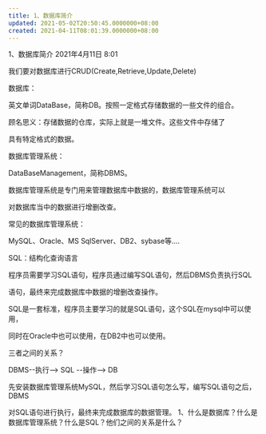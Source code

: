```yaml
---
title: 1、数据库简介
updated: 2021-05-02T20:50:45.0000000+08:00
created: 2021-04-11T08:01:39.0000000+08:00
---
```


1、数据库简介
2021年4月11日
8:01

我们要对数据库进行CRUD(Create,Retrieve,Update,Delete)

数据库：

英文单词DataBase，简称DB。按照一定格式存储数据的一些文件的组合。

顾名思义：存储数据的仓库，实际上就是一堆文件。这些文件中存储了

具有特定格式的数据。

数据库管理系统：

DataBaseManagement，简称DBMS。

数据库管理系统是专门用来管理数据库中数据的，数据库管理系统可以

对数据库当中的数据进行增删改查。

常见的数据库管理系统：

MySQL、Oracle、MS SqlServer、DB2、sybase等....

SQL：结构化查询语言

程序员需要学习SQL语句，程序员通过编写SQL语句，然后DBMS负责执行SQL

语句，最终来完成数据库中数据的增删改查操作。

SQL是一套标准，程序员主要学习的就是SQL语句，这个SQL在mysql中可以使用，

同时在Oracle中也可以使用，在DB2中也可以使用。

三者之间的关系？

DBMS--执行--\> SQL --操作--\> DB

先安装数据库管理系统MySQL，然后学习SQL语句怎么写，编写SQL语句之后，DBMS

对SQL语句进行执行，最终来完成数据库的数据管理。
1、什么是数据库？什么是数据库管理系统？什么是SQL？他们之间的关系是什么？

